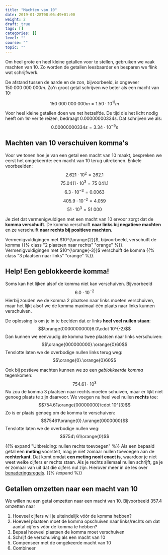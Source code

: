 ```yaml
---
title: "Machten van 10"
date: 2019-01-28T08:06:49+01:00
weight: 2
draft: true
tags: []
categories: []
level: ""
course: ""
topic: ""
---
```


Om heel grote en heel kleine getallen voor te stellen, gebruiken we vaak
machten van $10$. Zo worden de getallen leesbaarder en besparen we flink wat
schrijfwerk.

De afstand tussen de aarde en de zon, bijvoorbeeld, is ongeveer $150\ 000\ 000
\ 000 \si{ m}$. Zo'n groot getal schrijven we beter als een macht van 10:

$$150\ 000\ 000\ 000 \si{ m} = 1.50 \cdot 10^{11}\si{ m}$$

Voor heel kleine getallen doen we net hetzelfde. De tijd die het licht nodig
heeft om $1 \si{ m}$ ver te reizen, bedraagt $0.00000000334 \si{ s}$. Dat
schrijven we als: $$0.00000000334 \si{ s} = 3.34\cdot 10^{-9} \si{ s}$$

## Machten van 10 verschuiven komma's
Voor we tonen hoe je van een getal een macht van 10 maakt, bespreken we eerst het omgekeerde: een macht van 10 terug uitrekenen. Enkele voorbeelden:
$$2.621\cdot 10^2 = 262.1$$
$$75.0411\cdot 10^3 = 75\ 041.1$$
$$6.3\cdot 10^{-3} = 0.0063$$
$$405.9\cdot 10^{-2} = 4.059$$
$$51\cdot 10^{3} = 51\ 000$$

Je ziet dat vermenigvuldigen met een macht van 10
ervoor zorgt dat de **komma verschuift**.
De komma verschuift **naar links bij negatieve machten** en ze verschuift **naar rechts bij positieve machten**.

Vermenigvuldigingen met $10^{\orange{2}}$, bijvoorbeeld, verschuift de komma {{% class "2 plaatsen naar rechts" "orange" %}}.
Vermenigvuldigingen met $10^{\orange{-3}}$ verschuift de komma {{% class "3 plaatsen naar links" "orange" %}}.


## Help! Een geblokkeerde komma!
Soms kan het lijken alsof de komma niet kan verschuiven. Bijvoorbeeld
$$6.0\cdot 10^{-2}$$
Hierbij zouden we de komma 2 plaatsen naar links moeten verschuiven, maar het lijkt alsof we de komma maximaal één plaats naar links kunnen verschuiven.

De oplossing is om je in te beelden dat er links **heel veel nullen staan**:
$$\orange{0000000000}6.0\cdot 10^{-2}$$
Dan kunnen we eenvoudig de komma twee plaatsen naar links verschuiven:
$$\orange{000000000}.\orange{0}60$$
Tenslotte laten we de overbodige nullen links terug weg:
$$\orange{0}.\orange{0}60$$

Ook bij postieve machten kunnen we zo een *geblokkeerde komma* tegenkomen:
$$754.61\cdot 10^{3}$$
Nu zou de komma 3 plaatsen naar rechts moeten schuiven, maar er lijkt niet genoeg plaats te zijn daarvoor. We voegen nu heel veel nullen **rechts** toe:
$$754.61\orange{00000000}\cdot 10^{3}$$
Zo is er plaats genoeg om de komma te verschuiven:
$$75461\orange{0}.\orange{0000000}$$
Tenslotte laten we de overbodige nullen weg:
$$754\ 61\orange{0}$$

{{% expand "Uitbreiding: nullen rechts toevoegen" %}}
Als een bepaald getal een **meting** voorstelt, mag je niet zomaar nullen toevoegen aan de **rechterkant**.
Dat komt omdat **een meting nooit exact is**, waardoor je niet weet welke cijfers er rechts staan. Als je rechts allemaal nullen schrijft, ga je er zomaar van uit dat die cijfers nul zijn. Hierover meer in de les over [benaderingsregels](../benaderingsregels).
{{% /expand %}}

## Getallen omzetten naar een macht van 10
We willen nu een getal omzetten naar een macht van 10. Bijvoorbeeld $357.4$ omzetten naar

1. Hoeveel cijfers wil je uiteindelijk vóór de komma hebben?
2. Hoeveel plaatsen moet de komma opschuiven naar links/rechts om dat aantal cijfers vóór de komma te hebben?
1. Bepaal hoeveel plaatsen de komma moet verschuiven
2. Schrijf de verschuiving als een macht van 10
3. Compenseer met de omgekeerde macht van 10
4. Combineer
